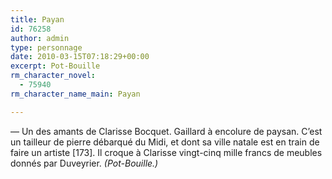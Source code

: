 ```yaml
---
title: Payan
id: 76258
author: admin
type: personnage
date: 2010-03-15T07:18:29+00:00
excerpt: Pot-Bouille
rm_character_novel:
  - 75940
rm_character_name_main: Payan

---
```

— Un des amants de Clarisse Bocquet. Gaillard à encolure de paysan. C&rsquo;est un tailleur de pierre débarqué du Midi, et dont sa ville natale est en train de faire un artiste [173]. Il croque à Clarisse vingt-cinq mille francs de meubles donnés par Duveyrier. _(Pot-Bouille.)_